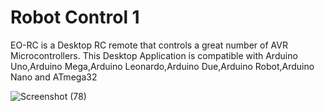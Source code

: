 # Robot Control 1
EO-RC is a Desktop RC remote that controls a great number of AVR Microcontrollers. This Desktop Application is compatible with Arduino Uno,Arduino Mega,Arduino Leonardo,Arduino Due,Arduino Robot,Arduino Nano and ATmega32

![Screenshot (78)](https://user-images.githubusercontent.com/72227750/193683312-f690cb82-c430-4bc4-aa8b-b16e3dd811c6.png)

